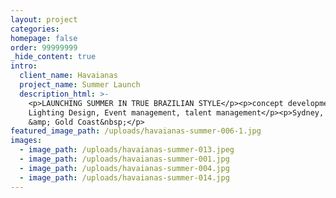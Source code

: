 ```yaml
---
layout: project
categories:
homepage: false
order: 99999999
_hide_content: true
intro:
  client_name: Havaianas
  project_name: Summer Launch
  description_html: >-
    <p>LAUNCHING SUMMER IN TRUE BRAZILIAN STYLE</p><p>concept development,
    Lighting Design, Event management, talent management</p><p>Sydney, Melbourne
    &amp; Gold Coast&nbsp;</p>
featured_image_path: /uploads/havaianas-summer-006-1.jpg
images:
  - image_path: /uploads/havaianas-summer-013.jpeg
  - image_path: /uploads/havaianas-summer-001.jpg
  - image_path: /uploads/havaianas-summer-004.jpg
  - image_path: /uploads/havaianas-summer-014.jpg
---
```

